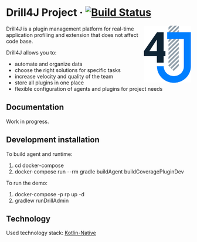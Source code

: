 # Drill4J Project · [![Build Status](https://travis-ci.org/Drill4J/Drill4J.svg?branch=master)](https://travis-ci.org/Drill4J/Drill4J)

<img src="./resources/logo.svg" alt="Logo" width="128" align="right">

Drill4J is a plugin management platform for real-time application profiling and extension that does not affect code base.

Drill4J allows you to:

-   automate and organize data
-   choose the right solutions for specific tasks
-   increase velocity and quality of the team
-   store all plugins in one place
-   flexible configuration of agents and plugins for project needs

## Documentation

Work in progress.

## Development installation

To build agent and runtime:

1.  cd docker-compose
2.  docker-compose run --rm gradle buildAgent buildCoveragePluginDev

To run the demo:

1.  docker-compose -p rp up -d
2.  gradlew runDrillAdmin

## Technology

Used technology stack: [Kotlin-Native](https://kotlinlang.org/docs/reference/native-overview.html)
